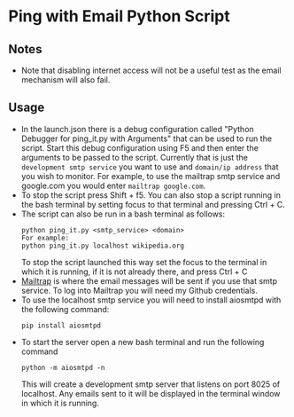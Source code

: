 # Ping with Email Python Script

## Notes

- Note that disabling internet access will not be a useful test as the email mechanism will also fail.

## Usage

- In the launch.json there is a debug configuration called "Python Debugger for ping_it.py with Arguments" that can be used to run the script. Start this debug configuration using F5 and then enter the arguments to be passed to the script. Currently that is just the `development smtp service` you want to use and `domain/ip address` that you wish to monitor. For example, to use the mailtrap smtp service and google.com you would enter `mailtrap google.com`.
- To stop the script press Shift + f5. You can also stop a script running in the bash terminal by setting focus to that terminal and pressing Ctrl + C.
- The script can also be run in a bash terminal as follows:
    ```
    python ping_it.py <smtp_service> <domain> 
    For example:
    python ping_it.py localhost wikipedia.org
    ```
  To stop the script launched this way set the focus to the terminal in which it is running, if it is not already there, and press Ctrl + C
- [Mailtrap](https://mailtrap.io/inboxes/3085607/messages) is where the email messages will be sent if you use that smtp service. To log into Mailtrap you will need my Github credentials.
- To use the localhost smtp service you will need to install aiosmtpd with the following command:
    ```
    pip install aiosmtpd
    ```
- To start the server open a new bash terminal and run the following command
    ```
    python -m aiosmtpd -n
    ```
    This will create a development smtp server that listens on port 8025 of localhost. Any emails sent to it will be displayed in the terminal window in which it is running.
